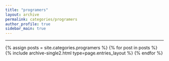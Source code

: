 ```yaml
---
title: "programers"
layout: archive
permalink: categories/programers
author_profile: true
sidebar_main: true
---
```


<!-- 공백이 포함되어 있는 카테고리 이름의 경우 site.categories.['a b c'] 이런식으로! -->

***

{% assign posts = site.categories.programers %}
{% for post in posts %} {% include archive-single2.html type=page.entries_layout %} {% endfor %}
